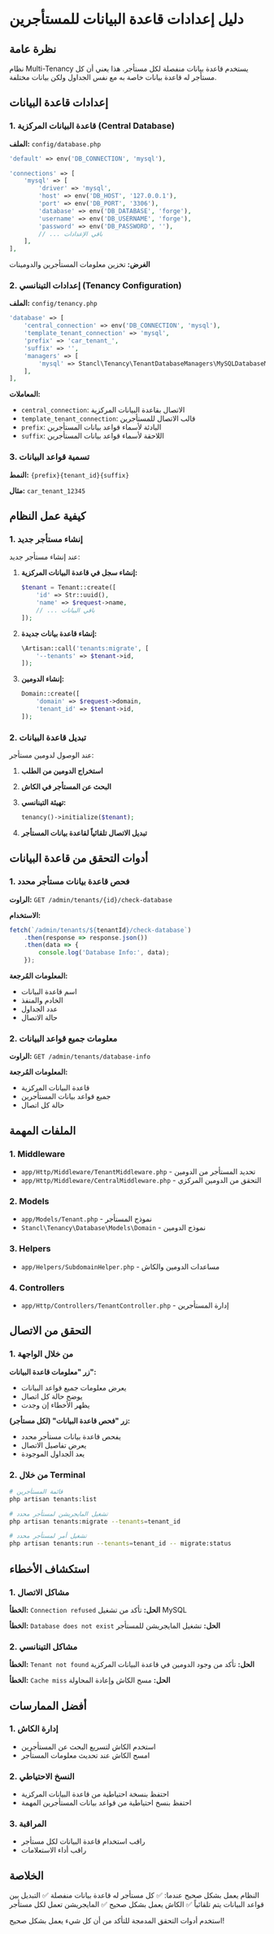 # دليل إعدادات قاعدة البيانات للمستأجرين

## نظرة عامة

نظام Multi-Tenancy يستخدم قاعدة بيانات منفصلة لكل مستأجر. هذا يعني أن كل مستأجر له قاعدة بيانات خاصة به مع نفس الجداول ولكن بيانات مختلفة.

## إعدادات قاعدة البيانات

### 1. قاعدة البيانات المركزية (Central Database)

**الملف:** `config/database.php`
```php
'default' => env('DB_CONNECTION', 'mysql'),

'connections' => [
    'mysql' => [
        'driver' => 'mysql',
        'host' => env('DB_HOST', '127.0.0.1'),
        'port' => env('DB_PORT', '3306'),
        'database' => env('DB_DATABASE', 'forge'),
        'username' => env('DB_USERNAME', 'forge'),
        'password' => env('DB_PASSWORD', ''),
        // ... باقي الإعدادات
    ],
],
```

**الغرض:** تخزين معلومات المستأجرين والدومينات

### 2. إعدادات التينانسي (Tenancy Configuration)

**الملف:** `config/tenancy.php`
```php
'database' => [
    'central_connection' => env('DB_CONNECTION', 'mysql'),
    'template_tenant_connection' => 'mysql',
    'prefix' => 'car_tenant_',
    'suffix' => '',
    'managers' => [
        'mysql' => Stancl\Tenancy\TenantDatabaseManagers\MySQLDatabaseManager::class,
    ],
],
```

**المعاملات:**
- `central_connection`: الاتصال بقاعدة البيانات المركزية
- `template_tenant_connection`: قالب الاتصال للمستأجرين
- `prefix`: البادئة لأسماء قواعد بيانات المستأجرين
- `suffix`: اللاحقة لأسماء قواعد بيانات المستأجرين

### 3. تسمية قواعد البيانات

**النمط:** `{prefix}{tenant_id}{suffix}`

**مثال:** `car_tenant_12345`

## كيفية عمل النظام

### 1. إنشاء مستأجر جديد

عند إنشاء مستأجر جديد:

1. **إنشاء سجل في قاعدة البيانات المركزية:**
   ```php
   $tenant = Tenant::create([
       'id' => Str::uuid(),
       'name' => $request->name,
       // ... باقي البيانات
   ]);
   ```

2. **إنشاء قاعدة بيانات جديدة:**
   ```php
   \Artisan::call('tenants:migrate', [
       '--tenants' => $tenant->id,
   ]);
   ```

3. **إنشاء الدومين:**
   ```php
   Domain::create([
       'domain' => $request->domain,
       'tenant_id' => $tenant->id,
   ]);
   ```

### 2. تبديل قاعدة البيانات

عند الوصول لدومين مستأجر:

1. **استخراج الدومين من الطلب**
2. **البحث عن المستأجر في الكاش**
3. **تهيئة التينانسي:**
   ```php
   tenancy()->initialize($tenant);
   ```

4. **تبديل الاتصال تلقائياً لقاعدة بيانات المستأجر**

## أدوات التحقق من قاعدة البيانات

### 1. فحص قاعدة بيانات مستأجر محدد

**الراوت:** `GET /admin/tenants/{id}/check-database`

**الاستخدام:**
```javascript
fetch(`/admin/tenants/${tenantId}/check-database`)
    .then(response => response.json())
    .then(data => {
        console.log('Database Info:', data);
    });
```

**المعلومات المُرجعة:**
- اسم قاعدة البيانات
- الخادم والمنفذ
- عدد الجداول
- حالة الاتصال

### 2. معلومات جميع قواعد البيانات

**الراوت:** `GET /admin/tenants/database-info`

**المعلومات المُرجعة:**
- قاعدة البيانات المركزية
- جميع قواعد بيانات المستأجرين
- حالة كل اتصال

## الملفات المهمة

### 1. Middleware
- `app/Http/Middleware/TenantMiddleware.php` - تحديد المستأجر من الدومين
- `app/Http/Middleware/CentralMiddleware.php` - التحقق من الدومين المركزي

### 2. Models
- `app/Models/Tenant.php` - نموذج المستأجر
- `Stancl\Tenancy\Database\Models\Domain` - نموذج الدومين

### 3. Helpers
- `app/Helpers/SubdomainHelper.php` - مساعدات الدومين والكاش

### 4. Controllers
- `app/Http/Controllers/TenantController.php` - إدارة المستأجرين

## التحقق من الاتصال

### 1. من خلال الواجهة

**زر "معلومات قاعدة البيانات":**
- يعرض معلومات جميع قواعد البيانات
- يوضح حالة كل اتصال
- يظهر الأخطاء إن وجدت

**زر "فحص قاعدة البيانات" (لكل مستأجر):**
- يفحص قاعدة بيانات مستأجر محدد
- يعرض تفاصيل الاتصال
- يعد الجداول الموجودة

### 2. من خلال Terminal

```bash
# قائمة المستأجرين
php artisan tenants:list

# تشغيل المايجريشن لمستأجر محدد
php artisan tenants:migrate --tenants=tenant_id

# تشغيل أمر لمستأجر محدد
php artisan tenants:run --tenants=tenant_id -- migrate:status
```

## استكشاف الأخطاء

### 1. مشاكل الاتصال

**الخطأ:** `Connection refused`
**الحل:** تأكد من تشغيل MySQL

**الخطأ:** `Database does not exist`
**الحل:** تشغيل المايجريشن للمستأجر

### 2. مشاكل التينانسي

**الخطأ:** `Tenant not found`
**الحل:** تأكد من وجود الدومين في قاعدة البيانات المركزية

**الخطأ:** `Cache miss`
**الحل:** مسح الكاش وإعادة المحاولة

## أفضل الممارسات

### 1. إدارة الكاش
- استخدم الكاش لتسريع البحث عن المستأجرين
- امسح الكاش عند تحديث معلومات المستأجر

### 2. النسخ الاحتياطي
- احتفظ بنسخة احتياطية من قاعدة البيانات المركزية
- احتفظ بنسخ احتياطية من قواعد بيانات المستأجرين المهمة

### 3. المراقبة
- راقب استخدام قاعدة البيانات لكل مستأجر
- راقب أداء الاستعلامات

## الخلاصة

النظام يعمل بشكل صحيح عندما:
✅ كل مستأجر له قاعدة بيانات منفصلة
✅ التبديل بين قواعد البيانات يتم تلقائياً
✅ الكاش يعمل بشكل صحيح
✅ المايجريشن تعمل لكل مستأجر

استخدم أدوات التحقق المدمجة للتأكد من أن كل شيء يعمل بشكل صحيح!
